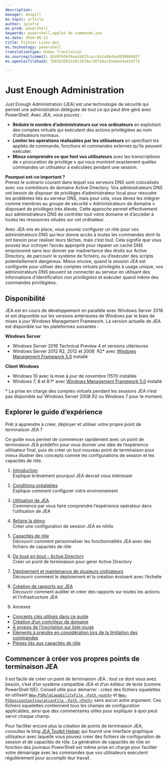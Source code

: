 ```yaml
---
description: 
manager: dongill
ms.topic: article
author: jpjofre
ms.prod: powershell
keywords: powershell,applet de commande,jea
ms.date: 2016-06-22
title: Fichier Lisez-moi
ms.technology: powershell
translationtype: Human Translation
ms.sourcegitcommit: 8149f656f0aacbb23cacc8a1a9b45ed59866b92f
ms.openlocfilehash: 7bb5635832e912b39ec387e8ac93ada24a434ff8

---
```


# Just Enough Administration
Just Enough Administration (JEA) est une technologie de sécurité qui permet une administration déléguée de tout ce qui peut être géré avec PowerShell.
Avec JEA, vous pouvez :
- **Réduire le nombre d’administrateurs sur vos ordinateurs** en exploitant des comptes virtuels qui exécutent des actions privilégiées au nom d’utilisateurs normaux.
- **Limiter les opérations réalisables par les utilisateurs** en spécifiant les applets de commande, fonctions et commandes externes qu’ils peuvent exécuter.
- **Mieux comprendre ce que font vos utilisateurs** avec les transcriptions de « procuration de privilège » qui vous montrent exactement quelles commandes un utilisateur a exécutées pendant une session.

**Pourquoi est-ce important ?**  
Prenez le scénario courant dans lequel vos serveurs DNS sont colocalisés avec vos contrôleurs de domaine Active Directory.
Vos administrateurs DNS ont besoin de disposer de privilèges d’administrateur local pour résoudre les problèmes liés au serveur DNS, mais pour cela, vous devez les intégrer comme membres au groupe de sécurité « Administrateurs de domaine » disposant de privilèges très élevés.
Cette approche permet effectivement aux administrateurs DNS de contrôler tout votre domaine et d’accéder à toutes les ressources situées sur cet ordinateur.

Avec JEA mis en place, vous pouvez configurer un rôle pour vos administrateurs DNS qui leur donne accès à toutes les commandes dont ils ont besoin pour réaliser leurs tâches, mais c’est tout.
Cela signifie que vous pouvez leur octroyer l’accès approprié pour réparer un cache DNS empoisonné sans leur donner par inadvertance des droits sur Active Directory, de parcourir le système de fichiers, ou d’exécuter des scripts potentiellement dangereux.
Mieux encore, quand la session JEA est configurée pour utiliser des comptes virtuels privilégiés à usage unique, vos administrateurs DNS peuvent se connecter au serveur en utilisant des informations d’identification *non privilégiées* et exécuter quand même des commandes privilégiées.

## Disponibilité
JEA est en cours de développement en parallèle avec Windows Server 2016 et est disponible sur les versions antérieures de Windows par le biais de mises à jour Windows Management Framework.
La version actuelle de JEA est disponible sur les plateformes suivantes :

**Windows Server**
- Windows Server 2016 Technical Preview 4 et versions ultérieures
- Windows Server 2012 R2, 2012 et 2008  R2\* avec [Windows Management Framework 5.0](https://www.microsoft.com/en-us/download/details.aspx?id=50395) installé

**Client Windows**
- Windows 10 avec la mise à jour de novembre (1511) installée
- Windows 7, 8 et 8.1\* avec [Windows Management Framework 5.0](https://www.microsoft.com/en-us/download/details.aspx?id=50395) installé

\* La prise en charge des comptes virtuels pendant les sessions JEA n’est pas disponible sur Windows Server 2008 R2 ou Windows 7 pour le moment.


## Explorer le guide d’expérience
Prêt à apprendre à créer, déployer et utiliser votre propre point de terminaison JEA ?

Ce guide vous permet de commencer rapidement avec un point de terminaison JEA prédéfini pour vous donner une idée de l’expérience utilisateur final, puis de créer un tout nouveau point de terminaison pour mieux illustrer des concepts comme les configurations de session et les capacités de rôle.

1.  [Introduction](introduction.md)   
Explique brièvement pourquoi JEA devrait vous intéresser

2.  [Conditions préalables](prerequisites.md)  
Explique comment configurer votre environnement

3.  [Utilisation de JEA](using-jea.md)  
Commence par vous faire comprendre l’expérience opérateur dans l’utilisation de JEA

4.  [Refaire la démo](remake-the-demo-endpoint.md)  
Créer une configuration de session JEA ex nihilo

5.  [Capacités de rôle](role-capabilities.md)  
Découvrir comment personnaliser les fonctionnalités JEA avec des fichiers de capacités de rôle

6.  [De bout en bout - Active Directory](end-to-end---active-directory.md)  
Créer un point de terminaison pour gérer Active Directory

7.  [Déploiement et maintenance de plusieurs ordinateurs](multi-machine-deployment-and-maintenance.md)  
Découvrir comment le déploiement et la création évoluent avec l’échelle

8.  [Création de rapports sur JEA](reporting-on-jea.md)  
Découvrir comment auditer et créer des rapports sur toutes les actions et l’infrastructure JEA

9.  Annexes
  - [Concepts clés utilisés dans ce guide](key-concepts-used-throughout-this-guide.md)  
  -  [Création d’un contrôleur de domaine](creating-a-domain-controller.md)  
  -  [À propos de l’inscription sur liste rouge](on-blacklisting.md)  
  -  [Éléments à prendre en considération lors de la limitation des commandes](considerations-when-limiting-commands.md)  
  -  [Pièges liés aux capacités de rôle](common-role-capability-pitfalls.md)

## Commencer à créer vos propres points de terminaison JEA
Il est facile de créer un point de terminaison JEA : tout ce dont vous avez besoin, c’est d’un système compatible JEA et d’un éditeur de texte (comme PowerShell ISE).
Conseil utile pour démarrer : créez des fichiers squelettes en utilisant [`New-PSRoleCapabilityFile -Path <path>`](https://technet.microsoft.com/library/mt631422.aspx) et [`New-PSSessionConfigurationFile -Path <Path>`](https://technet.microsoft.com/library/mt631422.aspx) sans aucun autre argument.
Ces fichiers squelettes contiennent tous les champs de configuration applicables, ainsi que des commentaires utiles pour expliquer à quoi peut servir chaque champ.

Pour faciliter encore plus la création de points de terminaison JEA, consultez le blog [JEA Toolkit Helper](http://blogs.technet.com/b/privatecloud/archive/2015/12/20/introducing-the-updated-jea-helper-tool.aspx) qui fournit une interface graphique utilisateur avec laquelle vous pouvez créer des fichiers de configuration de session et de capacités de rôle.
La génération de capacités de rôle en fonction des journaux PowerShell est même prise en charge pour faciliter votre démarrage avec les commandes que vos utilisateurs exécutent régulièrement pour accomplir leur travail.




<!--HONumber=Aug16_HO5-->


